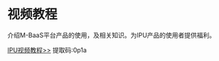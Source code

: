 # 视频教程

介绍M-BaaS平台产品的使用，及相关知识。为IPU产品的使用者提供福利。

[IPU视频教程>>](https://pan.baidu.com/s/1TjnZWeQ9EBvitI0cufQkKw#list/path=%2F) 提取码:0p1a


